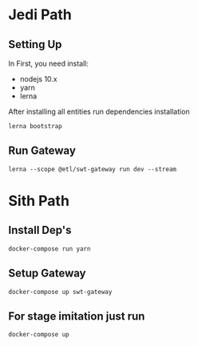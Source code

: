 # Jedi Path
## Setting Up
In First, you need install:
- nodejs 10.x
- yarn
- lerna

After installing all entities run dependencies installation
```
lerna bootstrap
```
## Run Gateway
```
lerna --scope @etl/swt-gateway run dev --stream
```
# Sith Path

## Install Dep's
```
docker-compose run yarn
```
## Setup Gateway
```
docker-compose up swt-gateway
```

## For stage imitation just run
```
docker-compose up
```

